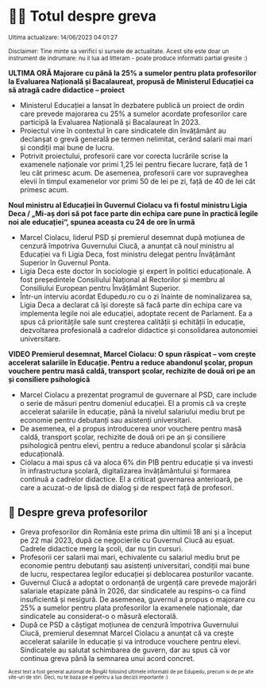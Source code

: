 # 👩‍🏫 Totul despre greva
<sub>Ultima actualizare: 14/06/2023 04:01:27</sub>

<sub>Disclaimer: Tine minte sa verifici si sursele de actualitate. Acest site este doar un instrument de indrumare: nu il lua ad litteram - poate produce informatii partial gresite :)</sub>

**ULTIMA ORĂ Majorare cu până la 25% a sumelor pentru plata profesorilor la Evaluarea Națională și Bacalaureat, propusă de Ministerul Educației ca să atragă cadre didactice – proiect**

- Ministerul Educației a lansat în dezbatere publică un proiect de ordin care prevede majorarea cu 25% a sumelor acordate profesorilor care participă la Evaluarea Națională și Bacalaureat în 2023.
- Proiectul vine în contextul în care sindicatele din învățământ au declanșat o grevă generală pe termen nelimitat, cerând salarii mai mari și condiții mai bune de lucru.
- Potrivit proiectului, profesorii care vor corecta lucrările scrise la examenele naționale vor primi 1,25 lei pentru fiecare lucrare, față de 1 leu cât primesc acum. De asemenea, profesorii care vor supraveghea elevii în timpul examenelor vor primi 50 de lei pe zi, față de 40 de lei cât primesc acum.

**Noul ministru al Educației în Guvernul Ciolacu va fi fostul ministru Ligia Deca /  „Mi-aș dori să pot face parte din echipa care pune în practică legile noi ale educației“, spunea aceasta cu 24 de ore în urmă**

- Marcel Ciolacu, liderul PSD și premierul desemnat după moțiunea de cenzură împotriva Guvernului Ciucă, a anunțat că noul ministru al Educației va fi Ligia Deca, fost ministru delegat pentru Învățământ Superior în Guvernul Ponta.
- Ligia Deca este doctor în sociologie și expert în politici educaționale. A fost președintele Consiliului Național al Rectorilor și membru al Consiliului European pentru Învățământ Superior.
- Într-un interviu acordat Edupedu.ro cu o zi înainte de nominalizarea sa, Ligia Deca a declarat că își dorește să facă parte din echipa care va implementa legile noi ale educației, adoptate recent de Parlament. Ea a spus că prioritățile sale sunt creșterea calității și echității în educație, dezvoltarea profesională a cadrelor didactice și consolidarea autonomiei universitare.

**VIDEO Premierul desemnat, Marcel Ciolacu: O spun răspicat – vom crește accelerat salariile în Educație. Pentru a reduce abandonul școlar, propun vouchere pentru masă caldă, transport școlar, rechizite de două ori pe an și consiliere psihologică**

- Marcel Ciolacu a prezentat programul de guvernare al PSD, care include o serie de măsuri pentru domeniul educației. El a promis că va crește accelerat salariile în educație, până la nivelul salariului mediu brut pe economie pentru debutanți sau asistenți universitari.
- De asemenea, el a propus introducerea unor vouchere pentru masă caldă, transport școlar, rechizite de două ori pe an și consiliere psihologică pentru elevi, pentru a reduce abandonul școlar și sărăcia educațională.
- Ciolacu a mai spus că va aloca 6% din PIB pentru educație și va investi în infrastructura școlară, digitalizarea învățământului și formarea continuă a cadrelor didactice. El a criticat guvernarea anterioară, pe care a acuzat-o de lipsă de dialog și de respect față de profesori.

## 🏫 Despre greva profesorilor

- Greva profesorilor din România este prima din ultimii 18 ani și a început pe 22 mai 2023, după ce negocierile cu Guvernul Ciucă au eșuat. Cadrele didactice merg la școli, dar nu țin cursuri.
- Profesorii cer salarii mai mari, echivalente cu salariul mediu brut pe economie pentru debutanți sau asistenți universitari, condiții mai bune de lucru, respectarea legilor educației și deblocarea posturilor vacante.
- Guvernul Ciucă a adoptat o ordonanță de urgență care prevede majorări salariale etapizate până în 2026, dar sindicatele au respins-o ca fiind insuficientă și nesigură. De asemenea, guvernul a propus o majorare cu 25% a sumelor pentru plata profesorilor la examenele naționale, dar sindicatele au considerat-o o măsură electorală.
- După ce PSD a câștigat moțiunea de cenzură împotriva Guvernului Ciucă, premierul desemnat Marcel Ciolacu a anunțat că va crește accelerat salariile în educație și va introduce vouchere pentru elevi. Sindicatele au salutat schimbarea de guvern, dar au spus că vor continua greva până la semnarea unui acord concret.


<sub><sub>Acest text a fost generat automat de BingAI folosind ultimele informatii de pe Edupedu, precum si de pe alte site-uri de stiri. Deci, nu te baza pe el pentru a lua decizii importante :)</sub></sub>